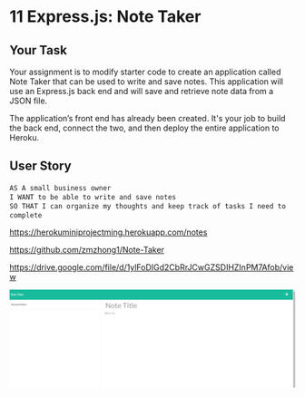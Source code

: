 # 11 Express.js: Note Taker

## Your Task

Your assignment is to modify starter code to create an application called Note Taker that can be used to write and save notes. This application will use an Express.js back end and will save and retrieve note data from a JSON file.

The application’s front end has already been created. It's your job to build the back end, connect the two, and then deploy the entire application to Heroku.


## User Story

```
AS A small business owner
I WANT to be able to write and save notes
SO THAT I can organize my thoughts and keep track of tasks I need to complete
```
https://herokuminiprojectming.herokuapp.com/notes

https://github.com/zmzhong1/Note-Taker

https://drive.google.com/file/d/1ylFoDIGd2CbRrJCwGZSDIHZInPM7Afob/view

![alt text](./screenshot.PNG)